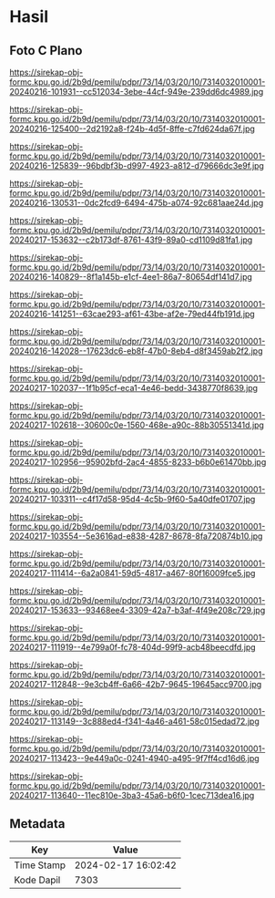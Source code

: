 # Hasil

## Foto C Plano

https://sirekap-obj-formc.kpu.go.id/2b9d/pemilu/pdpr/73/14/03/20/10/7314032010001-20240216-101931--cc512034-3ebe-44cf-949e-239dd6dc4989.jpg

https://sirekap-obj-formc.kpu.go.id/2b9d/pemilu/pdpr/73/14/03/20/10/7314032010001-20240216-125400--2d2192a8-f24b-4d5f-8ffe-c7fd624da67f.jpg

https://sirekap-obj-formc.kpu.go.id/2b9d/pemilu/pdpr/73/14/03/20/10/7314032010001-20240216-125839--96bdbf3b-d997-4923-a812-d79666dc3e9f.jpg

https://sirekap-obj-formc.kpu.go.id/2b9d/pemilu/pdpr/73/14/03/20/10/7314032010001-20240216-130531--0dc2fcd9-6494-475b-a074-92c681aae24d.jpg

https://sirekap-obj-formc.kpu.go.id/2b9d/pemilu/pdpr/73/14/03/20/10/7314032010001-20240217-153632--c2b173df-8761-43f9-89a0-cd1109d81fa1.jpg

https://sirekap-obj-formc.kpu.go.id/2b9d/pemilu/pdpr/73/14/03/20/10/7314032010001-20240216-140829--8f1a145b-e1cf-4ee1-86a7-80654df141d7.jpg

https://sirekap-obj-formc.kpu.go.id/2b9d/pemilu/pdpr/73/14/03/20/10/7314032010001-20240216-141251--63cae293-af61-43be-af2e-79ed44fb191d.jpg

https://sirekap-obj-formc.kpu.go.id/2b9d/pemilu/pdpr/73/14/03/20/10/7314032010001-20240216-142028--17623dc6-eb8f-47b0-8eb4-d8f3459ab2f2.jpg

https://sirekap-obj-formc.kpu.go.id/2b9d/pemilu/pdpr/73/14/03/20/10/7314032010001-20240217-102037--1f1b95cf-eca1-4e46-bedd-3438770f8639.jpg

https://sirekap-obj-formc.kpu.go.id/2b9d/pemilu/pdpr/73/14/03/20/10/7314032010001-20240217-102618--30600c0e-1560-468e-a90c-88b30551341d.jpg

https://sirekap-obj-formc.kpu.go.id/2b9d/pemilu/pdpr/73/14/03/20/10/7314032010001-20240217-102956--95902bfd-2ac4-4855-8233-b6b0e61470bb.jpg

https://sirekap-obj-formc.kpu.go.id/2b9d/pemilu/pdpr/73/14/03/20/10/7314032010001-20240217-103311--c4f17d58-95d4-4c5b-9f60-5a40dfe01707.jpg

https://sirekap-obj-formc.kpu.go.id/2b9d/pemilu/pdpr/73/14/03/20/10/7314032010001-20240217-103554--5e3616ad-e838-4287-8678-8fa720874b10.jpg

https://sirekap-obj-formc.kpu.go.id/2b9d/pemilu/pdpr/73/14/03/20/10/7314032010001-20240217-111414--6a2a0841-59d5-4817-a467-80f16009fce5.jpg

https://sirekap-obj-formc.kpu.go.id/2b9d/pemilu/pdpr/73/14/03/20/10/7314032010001-20240217-153633--93468ee4-3309-42a7-b3af-4f49e208c729.jpg

https://sirekap-obj-formc.kpu.go.id/2b9d/pemilu/pdpr/73/14/03/20/10/7314032010001-20240217-111919--4e799a0f-fc78-404d-99f9-acb48beecdfd.jpg

https://sirekap-obj-formc.kpu.go.id/2b9d/pemilu/pdpr/73/14/03/20/10/7314032010001-20240217-112848--9e3cb4ff-6a66-42b7-9645-19645acc9700.jpg

https://sirekap-obj-formc.kpu.go.id/2b9d/pemilu/pdpr/73/14/03/20/10/7314032010001-20240217-113149--3c888ed4-f341-4a46-a461-58c015edad72.jpg

https://sirekap-obj-formc.kpu.go.id/2b9d/pemilu/pdpr/73/14/03/20/10/7314032010001-20240217-113423--9e449a0c-0241-4940-a495-9f7ff4cd16d6.jpg

https://sirekap-obj-formc.kpu.go.id/2b9d/pemilu/pdpr/73/14/03/20/10/7314032010001-20240217-113640--11ec810e-3ba3-45a6-b6f0-1cec713dea16.jpg


## Metadata

| Key        | Value               |
| ---------- | ------------------- |
| Time Stamp | 2024-02-17 16:02:42 |
| Kode Dapil | 7303                |



